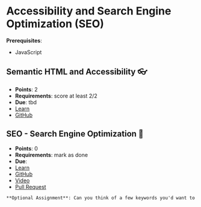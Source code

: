 # Accessibility and Search Engine Optimization (SEO)

**Prerequisites**:
- JavaScript

<!-- TODO: overview -->

## Semantic HTML and Accessibility 👓
- **Points**: 2
- **Requirements**: score at least 2/2
- **Due**: tbd
- [Learn](https://learn.firstdraft.com/lessons/432-semantic-html-and-accessibility)
- [GitHub](https://github.com/DPI-WE/semantic-html-and-accessibility)

## SEO - Search Engine Optimization 🔎
<!-- TODO: add quiz? -->
- **Points**: 0 
- **Requirements**: mark as done
- **Due**:
- [Learn](https://learn.firstdraft.com/lessons/400-search-engine-optimization)
- [GitHub](https://github.com/DPI-WE/search-engine-optimization)
- [Video](https://youtu.be/pO1R2iunoMA)
- [Pull Request](https://github.com/DPI-WE/readit/pull/20/)
```md
**Optional Assignment**: Can you think of a few keywords you'd want to target for your final project?
```

<!-- TODO: demo keeping a blog on the site -->

<!-- TODO: maybe add the get first 5 users assignment? -->
